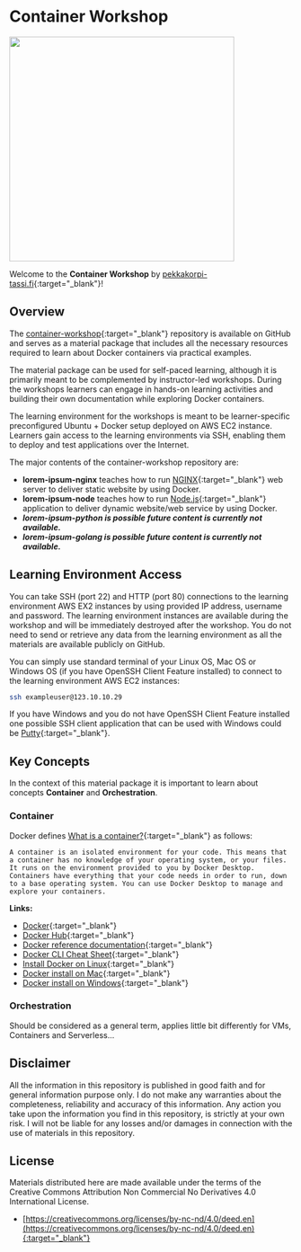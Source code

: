 # Container Workshop

<div class="row">
  <div class="column">
    <img src="https://pekkakorpi-tassi.fi/img/logo_v1.8.png"  width=400>
  </div>
</div>

Welcome to the **Container Workshop** by [pekkakorpi-tassi.fi](https://pekkakorpi-tassi.fi){:target="_blank"}!

## Overview

The [container-workshop](https://github.com/){:target="_blank"} repository is available on GitHub and serves as a material package that includes all the necessary resources required to learn about Docker containers via practical examples.

The material package can be used for self-paced learning, although it is primarily meant to be complemented by instructor-led workshops. During the workshops learners can engage in hands-on learning activities and building their own documentation while exploring Docker containers.

The learning environment for the workshops is meant to be learner-specific preconfigured Ubuntu + Docker setup deployed on AWS EC2 instance. Learners gain access to the learning environments via SSH, enabling them to deploy and test applications over the Internet.

The major contents of the container-workshop repository are:

- **lorem-ipsum-nginx** teaches how to run [NGINX](https://www.nginx.com){:target="_blank"} web server to deliver static website by using Docker.
- **lorem-ipsum-node** teaches how to run [Node.js](https://nodejs.org/en){:target="_blank"} application to deliver dynamic website/web service by using Docker.
- ***lorem-ipsum-python is possible future content is currently not available.***
- ***lorem-ipsum-golang is possible future content is currently not available.***

## Learning Environment Access

You can take SSH (port 22) and HTTP (port 80) connections to the learning environment AWS EX2 instances by using provided IP address, username and password. The learning environment instances are available during the workshop and will be immediately destroyed after the workshop. You do not need to send or retrieve any data from the learning environment as all the materials are available publicly on GitHub.

You can simply use standard terminal of your Linux OS, Mac OS or Windows OS (if you have OpenSSH Client Feature installed) to connect to the learning environment AWS EC2 instances:

```bash
ssh exampleuser@123.10.10.29
```

If you have Windows and you do not have OpenSSH Client Feature installed one possible SSH client application that can be used with Windows could be [Putty](https://www.putty.org/){:target="_blank"}.

## Key Concepts

In the context of this material package it is important to learn about concepts **Container** and **Orchestration**.

### Container

Docker defines [What is a container?](https://docs.docker.com/guides/walkthroughs/what-is-a-container){:target="_blank"} as follows:

```text
A container is an isolated environment for your code. This means that a container has no knowledge of your operating system, or your files. It runs on the environment provided to you by Docker Desktop. Containers have everything that your code needs in order to run, down to a base operating system. You can use Docker Desktop to manage and explore your containers.
```

**Links:**

- [Docker](https://www.docker.com){:target="_blank"}
- [Docker Hub](https://hub.docker.com){:target="_blank"}
- [Docker reference documentation](https://docs.docker.com/reference){:target="_blank"}
- [Docker CLI Cheat Sheet](https://docs.docker.com/get-started/docker_cheatsheet.pdf){:target="_blank"}
- [Install Docker on Linux](https://docs.docker.com/desktop/install/linux-install){:target="_blank"}
- [Docker install on Mac](https://docs.docker.com/desktop/install/mac-install){:target="_blank"}
- [Docker install on Windows](https://docs.docker.com/desktop/install/windows-install){:target="_blank"}

### Orchestration

Should be considered as a general term, applies little bit differently for VMs, Containers and Serverless...

## Disclaimer

All the information in this repository is published in good faith and for general information purpose only. I do not make any warranties about the completeness, reliability and accuracy of this information. Any action you take upon the information you find in this repository, is strictly at your own risk. I will not be liable for any losses and/or damages in connection with the use of materials in this repository.

## License

Materials distributed here are made available under the terms of the Creative Commons Attribution Non Commercial No Derivatives 4.0 International License.

- [https://creativecommons.org/licenses/by-nc-nd/4.0/deed.en](https://creativecommons.org/licenses/by-nc-nd/4.0/deed.en){:target="_blank"}
